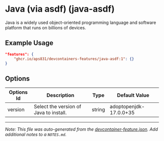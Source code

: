 
# Java (via asdf) (java-asdf)

Java is a widely used object-oriented programming language and software platform that runs on billions of devices.

## Example Usage

```json
"features": {
    "ghcr.io/aps831/devcontainers-features/java-asdf:1": {}
}
```

## Options

| Options Id | Description | Type | Default Value |
|-----|-----|-----|-----|
| version | Select the version of Java to install. | string | adoptopenjdk-17.0.0+35 |



---

_Note: This file was auto-generated from the [devcontainer-feature.json](devcontainer-feature.json).  Add additional notes to a `NOTES.md`._
